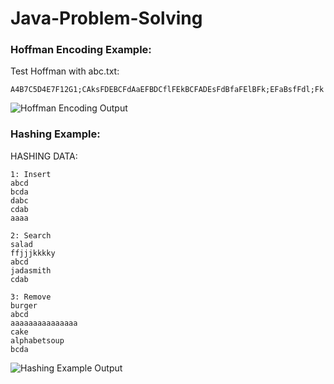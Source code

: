 # Java-Problem-Solving

### Hoffman Encoding Example:
Test Hoffman with abc.txt:
```
A4B7C5D4E7F12G1;CAksFDEBCFdAaEFBDCflFEkBCFADEsFdBfaFElBFk;EFaBsfFdl;Fk
```
![Hoffman Encoding Output](https://i.imgur.com/1V2pV3y.jpg)


### Hashing Example:


HASHING DATA:
```
1: Insert
abcd
bcda
dabc
cdab
aaaa

2: Search
salad
ffjjjkkkky
abcd
jadasmith
cdab

3: Remove
burger
abcd
aaaaaaaaaaaaaaa
cake
alphabetsoup
bcda
```
![Hashing Example Output](https://i.imgur.com/QI5Xea9.png)
